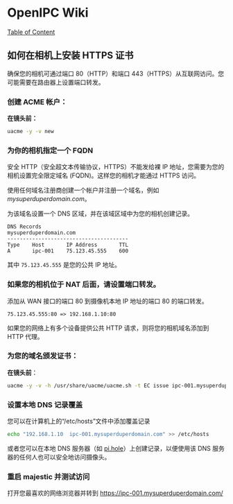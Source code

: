 # OpenIPC Wiki
[Table of Content](../README.md)

如何在相机上安装 HTTPS 证书 
------------------------------------------------

确保您的相机可通过端口 80（HTTP）和端口 443（HTTPS）从互联网访问。您可能需要在路由器上设置端口转发。

### 创建 ACME 帐户：

__在镜头前：__

```bash
uacme -y -v new
```

### 为你的相机指定一个 FQDN

安全 HTTP（安全超文本传输​​协议，HTTPS）不能发给裸 IP 地址，您需要为您的相机设置完全限定域名 (FQDN)。这样您的相机才能通过 HTTPS 访问。

使用任何域名注册商创建一个帐户并注册一个域名，例如 _mysuperduperdomain.com_。

为该域名设置一个 DNS 区域，并在该域区域中为您的相机创建记录。

```console
DNS Records
mysuperduperdomain.com
---------------------------------------
Type    Host       IP Address       TTL
A       ipc-001    75.123.45.555    600
```

其中 `75.123.45.555` 是您的公共 IP 地址。

### 如果您的相机位于 NAT 后面，请设置端口转发。

添加从 WAN 接口的端口 80 到摄像机本地 IP 地址的端口 80 的端口转发。

```console
75.123.45.555:80 => 192.168.1.10:80
```

如果您的网络上有多个设备提供公共 HTTP 请求，则将您的相机域名添加到 HTTP 代理。

### 为您的域名颁发证书：

__在镜头前__：

```bash
uacme -y -v -h /usr/share/uacme/uacme.sh -t EC issue ipc-001.mysuperduperdomain.com
```

### 设置本地 DNS 记录覆盖

您可以在计算机上的“/etc/hosts”文件中添加覆盖记录

```bash
echo "192.168.1.10  ipc-001.mysuperduperdomain.com" >> /etc/hosts
```

或者您可以在本地 DNS 服务器（如 [pi.hole](https://pi-hole.net/)）上创建记录，以便使用该 DNS 服务器的任何人也可以安全地访问摄像头。

### 重启 majestic 并测试访问

打开您最喜欢的网络浏览器并转到 <https://ipc-001.mysuperduperdomain.com/>

